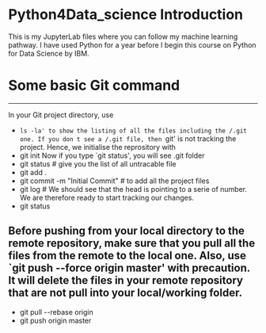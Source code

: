 # Python4Data_science Introduction
This is my JupyterLab files where you can follow my machine learning pathway. I have used Python for a year before I begin this course on Python for Data Science by IBM.

# Some basic Git command
---
In your Git project directory, use

- `ls -la' to show the listing of all the files including the /.git one. If you don t see a /.git file, then `git' is not tracking the project. Hence, we initialise the reprository with
- git init
Now if you type `git status', you will see .git folder
- git status # give you the list of all untracable file
- git add . 
- git commit -m "Initial Commit" # to add all the project files
- git log # We should see that the head is pointing to a serie of number. We are therefore ready to start tracking our changes.
- git status 

Before pushing from your local directory to the remote repository, make sure that you pull all the files from the remote to the local one. Also, use `git push --force origin master' with precaution. It will delete the files in your remote repository that are not pull into your local/working folder.
---
- git pull --rebase origin
- git push origin master


